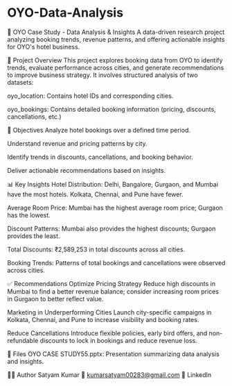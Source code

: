 # OYO-Data-Analysis
🏨 OYO Case Study - Data Analysis & Insights
A data-driven research project analyzing booking trends, revenue patterns, and offering actionable insights for OYO's hotel business.

📌 Project Overview
This project explores booking data from OYO to identify trends, evaluate performance across cities, and generate recommendations to improve business strategy. It involves structured analysis of two datasets:

oyo_location: Contains hotel IDs and corresponding cities.

oyo_bookings: Contains detailed booking information (pricing, discounts, cancellations, etc.)

🎯 Objectives
Analyze hotel bookings over a defined time period.

Understand revenue and pricing patterns by city.

Identify trends in discounts, cancellations, and booking behavior.

Deliver actionable recommendations based on insights.

📊 Key Insights
Hotel Distribution: Delhi, Bangalore, Gurgaon, and Mumbai have the most hotels. Kolkata, Chennai, and Pune have fewer.

Average Room Price: Mumbai has the highest average room price; Gurgaon has the lowest.

Discount Patterns: Mumbai also provides the highest discounts; Gurgaon provides the least.

Total Discounts: ₹2,589,253 in total discounts across all cities.

Booking Trends: Patterns of total bookings and cancellations were observed across cities.

✅ Recommendations
Optimize Pricing Strategy
Reduce high discounts in Mumbai to find a better revenue balance; consider increasing room prices in Gurgaon to better reflect value.

Marketing in Underperforming Cities
Launch city-specific campaigns in Kolkata, Chennai, and Pune to increase visibility and booking rates.

Reduce Cancellations
Introduce flexible policies, early bird offers, and non-refundable discounts to lock in bookings and reduce revenue loss.

📁 Files
OYO CASE STUDY55.pptx: Presentation summarizing data analysis and insights.

👨‍💻 Author
Satyam Kumar
📧 kumarsatyam00283@gmail.com
🔗 LinkedIn
